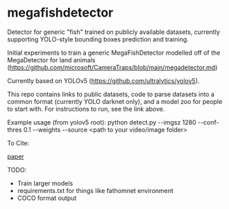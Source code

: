 # megafishdetector

Detector for generic "fish" trained on publicly available datasets, currently supporting YOLO-style bounding boxes prediction and training.

Initial experiments to train a generic MegaFishDetector modelled off of the MegaDetector for land animals (https://github.com/microsoft/CameraTraps/blob/main/megadetector.md)

Currently based on YOLOv5 (https://github.com/ultralytics/yolov5).

This repo contains links to public datasets, code to parse datasets into a common format (currently YOLO darknet only), and a model zoo for people to start with. For instructions to run, see the link above.

Example usage (from yolov5 root): python detect.py --imgsz 1280 --conf-thres 0.1  --weights <path to megafishdetector_v0_yolov5m_1280p> --source <path to your video/image folder>

To Cite:

[paper](https://arxiv.org/abs/2305.02330)

TODO:
- Train larger models
- requirements.txt for things like fathomnet environment
- COCO format output

